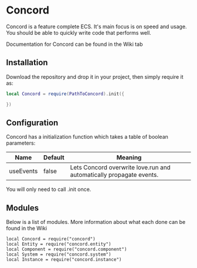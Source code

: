 # Concord

Concord is a feature complete ECS.
It's main focus is on speed and usage. You should be able to quickly write code that performs well.

Documentation for Concord can be found in the Wiki tab

## Installation
Download the repository and drop it in your project, then simply require it as:
```lua
local Concord = require(PathToConcord).init({

})
```

## Configuration
Concord has a initialization function which takes a table of boolean parameters:

| Name | Default | Meaning |
| --- | --- | --- |
| useEvents | false | Lets Concord overwrite love.run and automatically propagate events. |

You will only need to call .init once. 

## Modules
Below is a list of modules.
More information about what each done can be found in the Wiki

```
local Concord = require("concord")
local Entity = require("concord.entity")
local Component = require("concord.component")
local System = require("concord.system")
local Instance = require("concord.instance")
```
